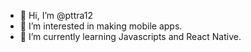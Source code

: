 - 👋 Hi, I’m @pttra12
- 👀 I’m interested in making mobile apps.
- 🌱 I’m currently learning Javascripts and React Native.

<!---
pttra12/pttra12 is a ✨ special ✨ repository because its `README.md` (this file) appears on your GitHub profile.
You can click the Preview link to take a look at your changes.
--->
